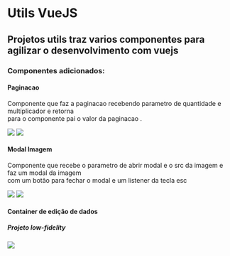 <h1> Utils VueJS </h1>
<h2>Projetos utils traz varios componentes para agilizar o desenvolvimento com vuejs </h2>

<h3>Componentes adicionados: </h3>

<h4>Paginacao </h4>
<p> Componente que faz a paginacao recebendo parametro de quantidade e multiplicador e retorna </br> 
para o componente pai o valor da paginacao . 
</p>
<img src="https://github.com/waltereidi/utils/assets/6370415/6eba11d6-83d3-492d-93f0-856cd490f647" > 
<img src="https://github.com/waltereidi/utils/assets/6370415/01738a35-eb07-4ba3-b1ef-5bb312be7f32"> 

<h4> Modal Imagem </h4> 
<p> Componente que recebe o parametro de abrir modal e o src da imagem e faz um modal da imagem </br> 
com um botão para fechar o modal e um listener da tecla esc 
</p>
<img src="https://github.com/waltereidi/utils/assets/6370415/f4ed6c9f-0858-47be-8ba5-7e4610d4cdbb"> 


<img src="https://github.com/waltereidi/utils/assets/6370415/55e2d6ae-13ae-4875-8e93-8d87e90a8f45">
<h4>Container de edição de dados</h4>
<h5>Projeto low-fidelity</h5>
<img src="https://github.com/waltereidi/utils/assets/6370415/3daef161-eab1-4edd-ab6e-6155cb11e130">
